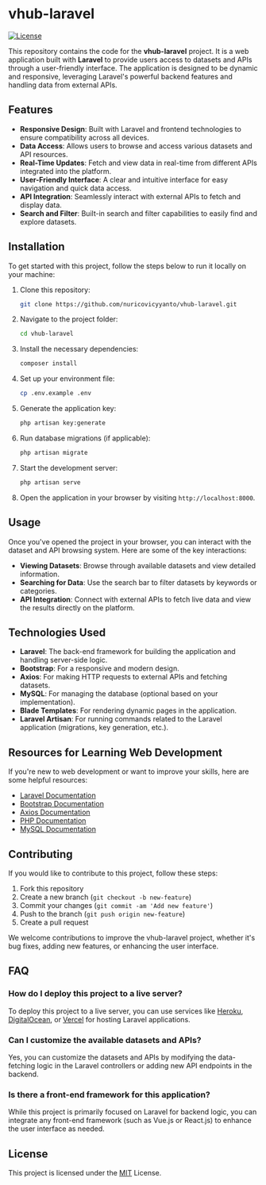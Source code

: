 # vhub-laravel

[![License](https://img.shields.io/badge/License-MIT-blue)](LICENSE)

This repository contains the code for the **vhub-laravel** project. It is a web application built with **Laravel** to provide users access to datasets and APIs through a user-friendly interface. The application is designed to be dynamic and responsive, leveraging Laravel's powerful backend features and handling data from external APIs.

## Features

- **Responsive Design**: Built with Laravel and frontend technologies to ensure compatibility across all devices.
- **Data Access**: Allows users to browse and access various datasets and API resources.
- **Real-Time Updates**: Fetch and view data in real-time from different APIs integrated into the platform.
- **User-Friendly Interface**: A clear and intuitive interface for easy navigation and quick data access.
- **API Integration**: Seamlessly interact with external APIs to fetch and display data.
- **Search and Filter**: Built-in search and filter capabilities to easily find and explore datasets.

## Installation

To get started with this project, follow the steps below to run it locally on your machine:

1. Clone this repository:
    ```bash
    git clone https://github.com/nuricovicyyanto/vhub-laravel.git
    ```

2. Navigate to the project folder:
    ```bash
    cd vhub-laravel
    ```

3. Install the necessary dependencies:
    ```bash
    composer install
    ```

4. Set up your environment file:
    ```bash
    cp .env.example .env
    ```

5. Generate the application key:
    ```bash
    php artisan key:generate
    ```

6. Run database migrations (if applicable):
    ```bash
    php artisan migrate
    ```

7. Start the development server:
    ```bash
    php artisan serve
    ```

8. Open the application in your browser by visiting `http://localhost:8000`.

## Usage

Once you've opened the project in your browser, you can interact with the dataset and API browsing system. Here are some of the key interactions:

- **Viewing Datasets**: Browse through available datasets and view detailed information.
- **Searching for Data**: Use the search bar to filter datasets by keywords or categories.
- **API Integration**: Connect with external APIs to fetch live data and view the results directly on the platform.

## Technologies Used

- **Laravel**: The back-end framework for building the application and handling server-side logic.
- **Bootstrap**: For a responsive and modern design.
- **Axios**: For making HTTP requests to external APIs and fetching datasets.
- **MySQL**: For managing the database (optional based on your implementation).
- **Blade Templates**: For rendering dynamic pages in the application.
- **Laravel Artisan**: For running commands related to the Laravel application (migrations, key generation, etc.).

## Resources for Learning Web Development

If you're new to web development or want to improve your skills, here are some helpful resources:

- [Laravel Documentation](https://laravel.com/docs)
- [Bootstrap Documentation](https://getbootstrap.com/)
- [Axios Documentation](https://axios-http.com/)
- [PHP Documentation](https://www.php.net/)
- [MySQL Documentation](https://dev.mysql.com/doc/)

## Contributing

If you would like to contribute to this project, follow these steps:

1. Fork this repository
2. Create a new branch (`git checkout -b new-feature`)
3. Commit your changes (`git commit -am 'Add new feature'`)
4. Push to the branch (`git push origin new-feature`)
5. Create a pull request

We welcome contributions to improve the vhub-laravel project, whether it's bug fixes, adding new features, or enhancing the user interface.

## FAQ

### How do I deploy this project to a live server?
To deploy this project to a live server, you can use services like [Heroku](https://www.heroku.com/), [DigitalOcean](https://www.digitalocean.com/), or [Vercel](https://vercel.com/) for hosting Laravel applications.

### Can I customize the available datasets and APIs?
Yes, you can customize the datasets and APIs by modifying the data-fetching logic in the Laravel controllers or adding new API endpoints in the backend.

### Is there a front-end framework for this application?
While this project is primarily focused on Laravel for backend logic, you can integrate any front-end framework (such as Vue.js or React.js) to enhance the user interface as needed.

## License

This project is licensed under the [MIT](LICENSE) License.
